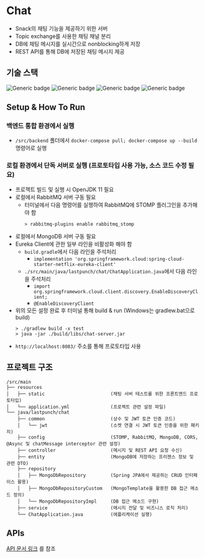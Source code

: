 # Chat
- Snack의 채팅 기능을 제공하기 위한 서버
- Topic exchange를 사용한 채팅 채널 분리
- DB에 채팅 메시지를 실시간으로 nonblocking하게 저장
- REST API를 통해 DB에 저장된 채팅 메시지 제공

## 기술 스택
![Generic badge](https://img.shields.io/badge/11-OpenJDK-537E99.svg)
![Generic badge](https://img.shields.io/badge/2.6.2-SpringBoot-6DB33F.svg)
![Generic badge](https://img.shields.io/badge/3.9.13-RabbiMQ-FF6600.svg)
![Generic badge](https://img.shields.io/badge/5.0-MongoDB-81C564.svg)

## Setup & How To Run

### 백엔드 통합 환경에서 실행
- `/src/backend` 폴더에서 `docker-compose pull; docker-compose up --build` 명령어로 실행

### 로컬 환경에서 단독 서버로 실행 (프로토타입 사용 가능, 소스 코드 수정 필요)
- 프로젝트 빌드 및 실행 시 OpenJDK 11 필요
- 로컬에서 RabbitMQ 서버 구동 필요
  - 터미널에서 다음 명령어를 실행하여 RabbitMQ에 STOMP 플러그인을 추가해야 함
    ```
    > rabbitmq-plugins enable rabbitmq_stomp
    ```
- 로컬에서 MongoDB 서버 구동 필요
- Eureka Client에 관한 일부 라인을 비활성화 해야 함
  - `build.gradle`에서 다음 라인을 주석처리
    - `implementation 'org.springframework.cloud:spring-cloud-starter-netflix-eureka-client'`
  - `./src/main/java/lastpunch/chat/ChatApplication.java`에서 다음 라인을 주석처리
    - `import org.springframework.cloud.client.discovery.EnableDiscoveryClient;`
    - `@EnableDiscoveryClient`
- 위의 모든 설정 완료 후 터미널 통해 build & run (Windows는 gradlew.bat으로 build)
  ```
  > ./gradlew build -x test
  > java -jar ./build/libs/chat-server.jar
  ```
- `http://localhost:8083/` 주소를 통해 프로토타입 사용


## 프로젝트 구조
```
/src/main
├── resources
│   ├── static                        (채팅 서버 테스트를 위한 프론트엔드 프로토타입)
│   └── application.yml               (프로젝트 관련 설정 파일)
└── java/lastpunch/chat
    ├── common                        (상수 및 JWT 토큰 인증 코드)
    │   └── jwt                       (소켓 연결 시 JWT 토큰 인증을 위한 패키지)
    ├── config                        (STOMP, RabbitMQ, MongoDB, CORS, @Async 및 chatMessage interceptor 관련 설정)
    ├── controller                    (메시지 및 REST API 요청 수신)
    ├── entity                        (MongoDB에 저장하는 프리젠스 정보 및 관련 DTO)
    ├── repository
    │   ├── MongoDbRepository         (Spring JPA에서 제공하는 CRUD 인터페이스 활용)
    │   ├── MongoDbRepositoryCustom   (MongoTemplate을 활용한 DB 접근 메소드 정의)
    │   └── MongoDbRepositoryImpl     (DB 접근 메소드 구현)
    ├── service                       (메시지 전달 및 비즈니스 로직 처리)
    └── ChatApplication.java          (애플리케이션 실행)
```

## APIs
[API 문서 링크](https://github.com/njsh4261/SGS_Last_Punch/tree/dev/docs/API_references/chat_apis.md) 를 참조
